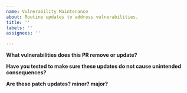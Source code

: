 ```yaml
---
name: Vulnerability Maintenance
about: Routine updates to address vulnerabilities.
title: ''
labels: ''
assignees: ''

---
```


**What vulnerabilities does this PR remove or update?**

**Have you tested to make sure these updates do not cause unintended consequences?**

**Are these patch updates? minor? major?**